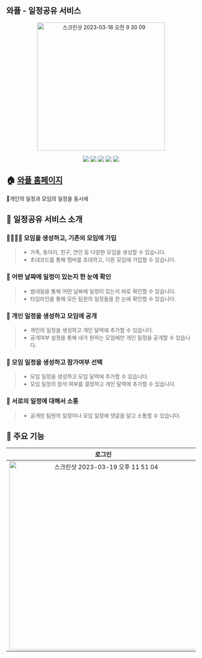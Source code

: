 ## 와플 - 일정공유 서비스
<p align='center'>
<img width="340" alt="스크린샷 2023-03-16 오전 9 30 09" src="https://user-images.githubusercontent.com/83194164/225478689-9e5ec08e-2938-4816-b9a6-0673ed2286f6.png">
</p>

<p align='center'>
    <img src="https://img.shields.io/badge/HTML5-E34F26?style=flat-square&amp;logo=HTML5&amp;logoColor=white">
    <img src="https://img.shields.io/badge/CSS3-1572B6?style=flat-square&amp;logo=CSS3&amp;logoColor=white">
    <img src="https://img.shields.io/badge/Javascript-F7DF1E?style=flat-square&amp;logo=Javascript&amp;logoColor=black">
    <img src="https://img.shields.io/badge/Mysql-4479A1?style=flat-square&amp;logo=Mysql&amp;logoColor=white">
    <img src="https://img.shields.io/badge/django-092E20?style=flat-square&amp;logo=django&logoColor=white">
</p>

## 🏠 [와플 홈페이지](https://wapl.co.kr)

📆개인의 일정과 모임의 일정을 동시에

## 📌 일정공유 서비스 소개
###  👩‍👩‍👧‍👦 모임을 생성하고, 기존의 모임에 가입
> - 가족, 동아리, 친구, 연인 등 다양한 모임을 생성할 수 있습니다.
> - 초대코드를 통해 멤버를 초대하고, 다른 모임에 가입할 수 있습니다.
### 📆 어떤 날짜에 일정이 있는지 한 눈에 확인
> - 썸네일을 통해 어떤 날짜에 일정이 있는지 바로 확인할 수 있습니다.
> - 타임라인을 통해 모든 팀원의 일정들을 한 눈에 확인할 수 있습니다.
### 📝 개인 일정을 생성하고 모임에 공개
> - 개인의 일정을 생성하고 개인 달력에 추가할 수 있습니다.
> - 공개여부 설정을 통해 내가 원하는 모임에만 개인 일정을 공개할 수 있습니다.
### 📢 모임 일정을 생성하고 참가여부 선택
> - 모임 일정을 생성하고 모임 달력에 추가할 수 있습니다.
> - 모임 일정의 참석 여부를 결정하고 개인 달력에 추가할 수 있습니다.
### 💬 서로의 일정에 대해서 소통
> - 공개된 팀원의 일정이나 모임 일정에 댓글을 달고 소통할 수 있습니다.

## 📌 주요 기능
|로그인|달력 리스트|달력 페이지|타임라인|
|:--:|:--:|:--:|:--:|
|<img width="500" alt="스크린샷 2023-03-19 오후 11 51 04" src="https://user-images.githubusercontent.com/83194164/226184353-4dc6d625-1e7c-486a-95ff-4d28e256d85c.png">|<img width="500" alt="스크린샷 2023-03-19 오후 11 52 08" src="https://user-images.githubusercontent.com/83194164/226184462-1a974bd9-4d2c-4fab-9612-54d699d29c84.png">|<img width="500" alt="스크린샷 2023-03-19 오후 11 51 28" src="https://user-images.githubusercontent.com/83194164/226184504-885f6364-9886-4eed-bc79-484f0fd3b097.png">|<img width="500" alt="스크린샷 2023-03-19 오후 11 52 32" src="https://user-images.githubusercontent.com/83194164/226184539-0a43d61f-591a-4fb3-8724-f2880e6fbb54.png">|


